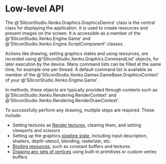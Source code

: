 # Low-level API

The @'SiliconStudio.Xenko.Graphics.GraphicsDevice' class is the central class for displaying the application. It is used to create resources and present images on the screen.
It is accessible as a member of the @'SiliconStudio.Xenko.Engine.Game' and @'SiliconStudio.Xenko.Engine.ScriptComponent' classes.

Actions like drawing, setting graphics states and using resources, are recorded using @'SiliconStudio.Xenko.Graphics.CommandList' objects, for later execution by the device.
Many command lists can be filled at the same time, for example one per thread. A default command list is available as member of the @'SiliconStudio.Xenko.Games.GameBase.GraphicsContext' of your @'SiliconStudio.Xenko.Engine.Game'.

In methods, these objects are typically provided through contexts such as @'SiliconStudio.Xenko.Rendering.RenderContext' and @'SiliconStudio.Xenko.Rendering.RenderDrawContext'.

To successfully perform any drawing, multiple steps are required. These include:

- Setting textures as [Render textures](textures-and-render-textures.md), clearing them, and setting viewports and scissors
- Setting up the graphics [pipeline state](pipeline-state.md), including input description, shaders, depth-stencil, blending, rasterizer, etc.
- [Binding resources](resources.md), such as constant buffers and textures
- [Drawing any sets of vertices](draw-vertices.md) using built-in primitives or custom vertex buffers
